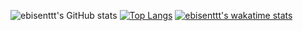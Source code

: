 ![ebisenttt's GitHub stats](https://github-readme-stats.vercel.app/api?username=ebisenttt&show_icons=true&count_private=true)
[![Top Langs](https://github-readme-stats.vercel.app/api/top-langs/?username=ebisenttt&count_private=true&layout=compact)](https://github.com/ebisenttt/github-readme-stats)
[![ebisenttt's wakatime stats](https://github-readme-stats.vercel.app/api/wakatime?username=ebisenttt)](https://github.com/ebisenttt/github-readme-stats)
